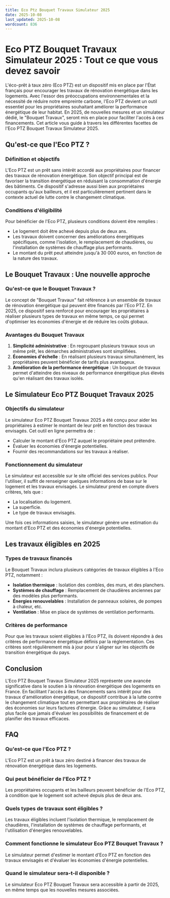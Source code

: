 ```yaml
---
title: Eco Ptz Bouquet Travaux Simulateur 2025
date: 2025-10-08
last_updated: 2025-10-08
wordcount: 836
---
```


# Eco PTZ Bouquet Travaux Simulateur 2025 : Tout ce que vous devez savoir

L'éco-prêt à taux zéro (Eco PTZ) est un dispositif mis en place par l'État français pour encourager les travaux de rénovation énergétique dans les logements. Avec l'essor des préoccupations environnementales et la nécessité de réduire notre empreinte carbone, l'Eco PTZ devient un outil essentiel pour les propriétaires souhaitant améliorer la performance énergétique de leur habitat. En 2025, de nouvelles mesures et un simulateur dédié, le "Bouquet Travaux", seront mis en place pour faciliter l'accès à ces financements. Cet article vous guide à travers les différentes facettes de l'Eco PTZ Bouquet Travaux Simulateur 2025.

## Qu'est-ce que l'Eco PTZ ?

### Définition et objectifs

L'Eco PTZ est un prêt sans intérêt accordé aux propriétaires pour financer des travaux de rénovation énergétique. Son objectif principal est de favoriser la transition énergétique en réduisant la consommation d'énergie des bâtiments. Ce dispositif s'adresse aussi bien aux propriétaires occupants qu'aux bailleurs, et il est particulièrement pertinent dans le contexte actuel de lutte contre le changement climatique.

### Conditions d'éligibilité

Pour bénéficier de l'Eco PTZ, plusieurs conditions doivent être remplies :
- Le logement doit être achevé depuis plus de deux ans.
- Les travaux doivent concerner des améliorations énergétiques spécifiques, comme l'isolation, le remplacement de chaudières, ou l'installation de systèmes de chauffage plus performants.
- Le montant du prêt peut atteindre jusqu'à 30 000 euros, en fonction de la nature des travaux.

## Le Bouquet Travaux : Une nouvelle approche

### Qu'est-ce que le Bouquet Travaux ?

Le concept de "Bouquet Travaux" fait référence à un ensemble de travaux de rénovation énergétique qui peuvent être financés par l'Eco PTZ. En 2025, ce dispositif sera renforcé pour encourager les propriétaires à réaliser plusieurs types de travaux en même temps, ce qui permet d'optimiser les économies d'énergie et de réduire les coûts globaux.

### Avantages du Bouquet Travaux

1. **Simplicité administrative** : En regroupant plusieurs travaux sous un même prêt, les démarches administratives sont simplifiées.
2. **Économies d'échelle** : En réalisant plusieurs travaux simultanément, les propriétaires peuvent bénéficier de tarifs plus avantageux.
3. **Amélioration de la performance énergétique** : Un bouquet de travaux permet d'atteindre des niveaux de performance énergétique plus élevés qu'en réalisant des travaux isolés.

## Le Simulateur Eco PTZ Bouquet Travaux 2025

### Objectifs du simulateur

Le simulateur Eco PTZ Bouquet Travaux 2025 a été conçu pour aider les propriétaires à estimer le montant de leur prêt en fonction des travaux envisagés. Cet outil en ligne permettra de :
- Calculer le montant d'Eco PTZ auquel le propriétaire peut prétendre.
- Évaluer les économies d'énergie potentielles.
- Fournir des recommandations sur les travaux à réaliser.

### Fonctionnement du simulateur

Le simulateur est accessible sur le site officiel des services publics. Pour l'utiliser, il suffit de renseigner quelques informations de base sur le logement et les travaux envisagés. Le simulateur prend en compte divers critères, tels que :
- La localisation du logement.
- La superficie.
- Le type de travaux envisagés.

Une fois ces informations saisies, le simulateur génère une estimation du montant d'Eco PTZ et des économies d'énergie potentielles.

## Les travaux éligibles en 2025

### Types de travaux financés

Le Bouquet Travaux inclura plusieurs catégories de travaux éligibles à l'Eco PTZ, notamment :
- **Isolation thermique** : Isolation des combles, des murs, et des planchers.
- **Systèmes de chauffage** : Remplacement de chaudières anciennes par des modèles plus performants.
- **Énergies renouvelables** : Installation de panneaux solaires, de pompes à chaleur, etc.
- **Ventilation** : Mise en place de systèmes de ventilation performants.

### Critères de performance

Pour que les travaux soient éligibles à l'Eco PTZ, ils doivent répondre à des critères de performance énergétique définis par la réglementation. Ces critères sont régulièrement mis à jour pour s'aligner sur les objectifs de transition énergétique du pays.

## Conclusion

L'Eco PTZ Bouquet Travaux Simulateur 2025 représente une avancée significative dans le soutien à la rénovation énergétique des logements en France. En facilitant l'accès à des financements sans intérêt pour des travaux d'amélioration énergétique, ce dispositif contribue à la lutte contre le changement climatique tout en permettant aux propriétaires de réaliser des économies sur leurs factures d'énergie. Grâce au simulateur, il sera plus facile que jamais d'évaluer les possibilités de financement et de planifier des travaux efficaces.

## FAQ

### Qu'est-ce que l'Eco PTZ ?

L'Eco PTZ est un prêt à taux zéro destiné à financer des travaux de rénovation énergétique dans les logements.

### Qui peut bénéficier de l'Eco PTZ ?

Les propriétaires occupants et les bailleurs peuvent bénéficier de l'Eco PTZ, à condition que le logement soit achevé depuis plus de deux ans.

### Quels types de travaux sont éligibles ?

Les travaux éligibles incluent l'isolation thermique, le remplacement de chaudières, l'installation de systèmes de chauffage performants, et l'utilisation d'énergies renouvelables.

### Comment fonctionne le simulateur Eco PTZ Bouquet Travaux ?

Le simulateur permet d'estimer le montant d'Eco PTZ en fonction des travaux envisagés et d'évaluer les économies d'énergie potentielles.

### Quand le simulateur sera-t-il disponible ?

Le simulateur Eco PTZ Bouquet Travaux sera accessible à partir de 2025, en même temps que les nouvelles mesures associées.